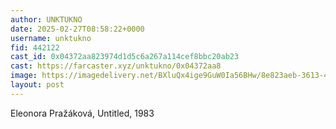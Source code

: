 ```yaml
---
author: UNKTUKNO
date: 2025-02-27T08:58:22+0000
username: unktukno
fid: 442122
cast_id: 0x04372aa823974d1d5c6a267a114cef8bbc20ab23
cast: https://farcaster.xyz/unktukno/0x04372aa8
image: https://imagedelivery.net/BXluQx4ige9GuW0Ia56BHw/8e823aeb-3613-43d8-df65-a8288a3a1900/original
layout: post
---
```


Eleonora Pražáková, Untitled, 1983

<img src='https://imagedelivery.net/BXluQx4ige9GuW0Ia56BHw/8e823aeb-3613-43d8-df65-a8288a3a1900/original' alt='' referrerpolicy='no-referrer'/>
